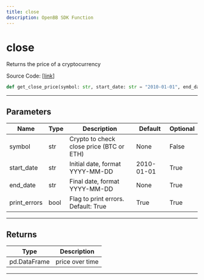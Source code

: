 ```yaml
---
title: close
description: OpenBB SDK Function
---
```


# close

Returns the price of a cryptocurrency

Source Code: [[link](https://github.com/OpenBB-finance/OpenBBTerminal/tree/main/openbb_terminal/cryptocurrency/due_diligence/glassnode_model.py#L180)]
```python
def get_close_price(symbol: str, start_date: str = "2010-01-01", end_date: str = None, print_errors: bool = True) -> pd.DataFrame
```
---
## Parameters
| Name | Type | Description | Default | Optional |
| ---- | ---- | ----------- | ------- | -------- |
| symbol | str | Crypto to check close price (BTC or ETH) | None | False |
| start_date | str | Initial date, format YYYY-MM-DD | 2010-01-01 | True |
| end_date | str | Final date, format YYYY-MM-DD | None | True |
| print_errors | bool | Flag to print errors. Default: True | True | True |

---
## Returns
| Type | Description |
| ---- | ----------- |
| pd.DataFrame | price over time |
---
